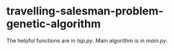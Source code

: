 # travelling-salesman-problem-genetic-algorithm

The helpful functions are in *tsp.py*.
Main algorithm is in *main.py*.